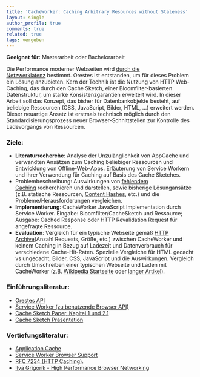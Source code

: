 ```yaml
---
title: 'CacheWorker: Caching Arbitrary Resources without Staleness'
layout: single
author_profile: true
comments: true
related: true
tags: vergeben
---
```


**Geeignet für:** Masterarbeit oder Bachelorarbeit

Die Performance moderner Webseiten wird [durch die Netzwerklatenz](http://chimera.labs.oreilly.com/books/1230000000545/ch10.html#LATENCY_BOTTLENECK) bestimmt. Orestes ist entstanden, um für dieses Problem ein Lösung anzubieten. Kern der Technik ist die Nutzung von HTTP Web-Caching, das durch den Cache Sketch, einer Bloomfilter-basierten Datenstruktur, um starke Konsistenzgarantien erweitert wird. In dieser Arbeit soll das Konzept, das bisher für Datenbankobjekte besteht, auf beliebige Ressourcen (CSS, JavaScript, Bilder, HTML, ...) erweitert werden. Dieser neuartige Ansatz ist erstmals technisch möglich durch den Standardisierungsprozess neuer Browser-Schnittstellen zur Kontrolle des Ladevorgangs von Ressourcen.

### Ziele:

-   **Literaturrecherche**: Analyse der Unzulänglichkeit von AppCache und verwandten Ansätzen zum Caching beliebiger Ressourcen und Entwicklung von Offline-Web-Apps. Erläuterung von Service Workern und ihrer Verwendung für Caching auf Basis des Cache Sketches.
-   Problembeschreibung: Auswirkungen von [fehlendem Caching](https://docs.google.com/document/d/1N2VXqk9V9aA_-_uOG-ZelNRFFZ5xwsW_Th63ztTTik8/edit?usp=sharing) recherchieren und darstellen, sowie bisherige Lösungansätze (z.B. statische Ressourcen, [Content Hashes](https://github.com/jgallen23/grunt-hash), etc.) und die Probleme/Herausforderungen vergleichen.
-   **Implementierung**: CacheWorker JavaScript Implementation durch Service Worker. Eingabe: Bloomfilter/CacheSketch und Ressource; Ausgabe: Cached Response oder HTTP Revalidation Request für angefragte Ressource.
-   **Evaluation**: Vergleich für ein typische Webseite gemäß [HTTP Archive](http://httparchive.org/interesting.php)(Anzahl Requests, Größe, etc.) zwischen CacheWorker und keinem Caching in Bezug auf Ladezeit und Datenverbrauch für verschiedene Cache-Hit-Raten. Spezielle Vergleiche für HTML gecacht vs ungecacht, Bilder, CSS, JavaScript und die Auswirkungen. Vergleich durch Umschreiben einer typischen Webseite und Laden mit CacheWorker (z.B. [Wikipedia Startseite](https://de.wikipedia.org/wiki/Wikipedia:Hauptseite) oder [langer Artikel](https://de.wikipedia.org/wiki/Deutschland)).

### Einführungsliteratur:

-   [Orestes API](http://www.baqend.com/guide/)
-   [Service Worker (zu benutzende Browser API)](http://www.html5rocks.com/en/tutorials/service-worker/introduction/?redirect_from_locale=de)
-   [Cache Sketch Paper, Kapitel 1 und 2.1](http://www.baqend.com/paper/btw-cache.pdf)
-   [Cache Sketch Präsentation](http://www.btw-2015.de/res/slides/Gessert-The_Cache_Sketch-165_slides.pdf)

### Vertiefungsliteratur:

-   [Application Cache](http://www.html5rocks.com/de/tutorials/appcache/beginner/)
-   [Service Worker Browser Support](https://jakearchibald.github.io/isserviceworkerready/index.html)
-   [RFC 7234 (HTTP Caching)](https://tools.ietf.org/html/rfc7234).
-   [Ilya Grigorik - High Performance Browser Networking](http://chimera.labs.oreilly.com/books/1230000000545/index.html)